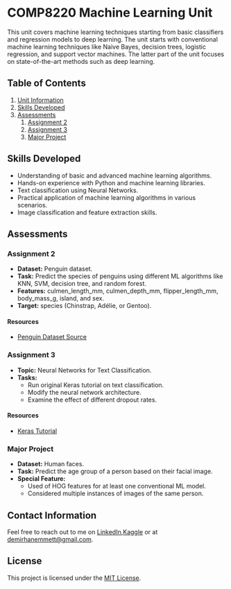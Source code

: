 # COMP8220 Machine Learning Unit

This unit covers machine learning techniques starting from basic classifiers and regression models to deep learning. The unit starts with conventional machine learning techniques like Naive Bayes, decision trees, logistic regression, and support vector machines. The latter part of the unit focuses on state-of-the-art methods such as deep learning. 

## Table of Contents
1. [Unit Information](#unit-information)
2. [Skills Developed](#skills-developed)
3. [Assessments](#assessments)
    1. [Assignment 2](#assignment-2)
    2. [Assignment 3](#assignment-3)
    3. [Major Project](#major-project)


## Skills Developed
* Understanding of basic and advanced machine learning algorithms.
* Hands-on experience with Python and machine learning libraries.
* Text classification using Neural Networks.
* Practical application of machine learning algorithms in various scenarios.
* Image classification and feature extraction skills.


## Assessments

### Assignment 2
* **Dataset:** Penguin dataset.
* **Task:** Predict the species of penguins using different ML algorithms like KNN, SVM, decision tree, and random forest.
* **Features:** culmen_length_mm, culmen_depth_mm, flipper_length_mm, body_mass_g, island, and sex.
* **Target:** species (Chinstrap, Adélie, or Gentoo).

#### Resources
* [Penguin Dataset Source](https://allisonhorst.github.io/palmerpenguins/)


### Assignment 3
* **Topic:** Neural Networks for Text Classification.
* **Tasks:** 
    - Run original Keras tutorial on text classification.
    - Modify the neural network architecture.
    - Examine the effect of different dropout rates.

#### Resources
* [Keras Tutorial](https://www.tensorflow.org/tutorials/keras/text_classification)



### Major Project
* **Dataset:** Human faces.
* **Task:** Predict the age group of a person based on their facial image.
* **Special Feature:** 
    - Used of HOG features for at least one conventional ML model.
    - Considered multiple instances of images of the same person.

## Contact Information
Feel free to reach out to me on [LinkedIn](https://www.linkedin.com/in/demirhanemmett/),[Kaggle](https://www.kaggle.com/emmettdemirhan/) or at [demirhanemmett@gmail.com](mailto:demirhanemmett@gmail.com).

## License
This project is licensed under the [MIT License](./LICENSE).

